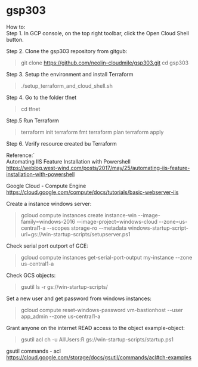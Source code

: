# gsp303

How to:<br />
Step 1. In GCP console, on the top right toolbar, click the Open Cloud Shell button.<br />

Step 2. Clone the gsp303 repository from gitgub:<br />
> git clone https://github.com/neolin-cloudmile/gsp303.git
> cd gsp303

Step 3. Setup the environment and install Terraform<br />
> ./setup_terraform_and_cloud_shell.sh

Step 4. Go to the folder tfnet<br />
> cd tfnet

Step.5 Run Terraform<br />
> terraform init
> terraform fmt
> terraform plan
> terraform apply

Step 6. Verify resource created bu Terraform<br />

Reference:`<br />
Automating IIS Feature Installation with Powershell<br />
https://weblog.west-wind.com/posts/2017/may/25/automating-iis-feature-installation-with-powershell

Google Cloud - Compute Engine<br />
https://cloud.google.com/compute/docs/tutorials/basic-webserver-iis

Create a instance windows server:<br />
> gcloud compute instances create instance-win --image-family=windows-2016 --image-project=windows-cloud --zone=us-central1-a --scopes storage-ro --metadata windows-startup-script-url=gs://win-startup-scripts/setupserver.ps1

Check serial port outport of GCE:<br />
> gcloud compute instances get-serial-port-output my-instance --zone us-central1-a

Check GCS objects:<br />
> gsutil ls -r gs://win-startup-scripts/

Set a new user and get password from windows instances:<br />
> gcloud compute reset-windows-password vm-bastionhost --user app_admin --zone us-central1-a

Grant anyone on the internet READ access to the object example-object:<br />
> gsutil acl ch -u AllUsers:R gs://win-startup-scripts/startup.ps1

gsutil commands - acl<br />
https://cloud.google.com/storage/docs/gsutil/commands/acl#ch-examples
